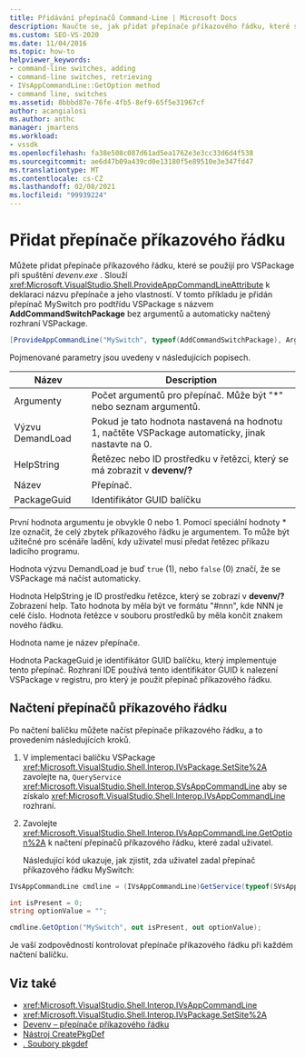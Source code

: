 ```yaml
---
title: Přidávání přepínačů Command-Line | Microsoft Docs
description: Naučte se, jak přidat přepínače příkazového řádku, které se při spuštění příkazu devenv.exe aplikují na VSPackage.
ms.custom: SEO-VS-2020
ms.date: 11/04/2016
ms.topic: how-to
helpviewer_keywords:
- command-line switches, adding
- command-line switches, retrieving
- IVsAppCommandLine::GetOption method
- command line, switches
ms.assetid: 8bbbd87e-76fe-4fb5-8ef9-65f5e31967cf
author: acangialosi
ms.author: anthc
manager: jmartens
ms.workload:
- vssdk
ms.openlocfilehash: fa38e508c087d61ad5ea1762e3e3cc33d6d4f538
ms.sourcegitcommit: ae6d47b09a439cd0e13180f5e89510e3e347fd47
ms.translationtype: MT
ms.contentlocale: cs-CZ
ms.lasthandoff: 02/08/2021
ms.locfileid: "99939224"
---
```

# <a name="add-command-line-switches"></a>Přidat přepínače příkazového řádku
Můžete přidat přepínače příkazového řádku, které se použijí pro VSPackage při spuštění *devenv.exe* . Slouží <xref:Microsoft.VisualStudio.Shell.ProvideAppCommandLineAttribute> k deklaraci názvu přepínače a jeho vlastností. V tomto příkladu je přidán přepínač MySwitch pro podtřídu VSPackage s názvem **AddCommandSwitchPackage** bez argumentů a automaticky načtený rozhraní VSPackage.

```csharp
[ProvideAppCommandLine("MySwitch", typeof(AddCommandSwitchPackage), Arguments = "0", DemandLoad = 1)]
```

 Pojmenované parametry jsou uvedeny v následujících popisech.

|Název|Description|
|-|-|
| Argumenty | Počet argumentů pro přepínač. Může být "*" nebo seznam argumentů. |
| Výzvu DemandLoad | Pokud je tato hodnota nastavená na hodnotu 1, načtěte VSPackage automaticky, jinak nastavte na 0. |
| HelpString | Řetězec nebo ID prostředku v řetězci, který se má zobrazit v **devenv/?** |
| Název | Přepínač. |
| PackageGuid | Identifikátor GUID balíčku |

 První hodnota argumentu je obvykle 0 nebo 1. Pomocí speciální hodnoty * lze označit, že celý zbytek příkazového řádku je argumentem. To může být užitečné pro scénáře ladění, kdy uživatel musí předat řetězec příkazu ladicího programu.

 Hodnota výzvu DemandLoad je buď `true` (1), nebo `false` (0) značí, že se VSPackage má načíst automaticky.

 Hodnota HelpString je ID prostředku řetězce, který se zobrazí v **devenv/?** Zobrazení help. Tato hodnota by měla být ve formátu "#nnn", kde NNN je celé číslo. Hodnota řetězce v souboru prostředků by měla končit znakem nového řádku.

 Hodnota name je název přepínače.

 Hodnota PackageGuid je identifikátor GUID balíčku, který implementuje tento přepínač. Rozhraní IDE používá tento identifikátor GUID k nalezení VSPackage v registru, pro který je použit přepínač příkazového řádku.

## <a name="retrieve-command-line-switches"></a>Načtení přepínačů příkazového řádku
 Po načtení balíčku můžete načíst přepínače příkazového řádku, a to provedením následujících kroků.

1. V implementaci balíčku VSPackage <xref:Microsoft.VisualStudio.Shell.Interop.IVsPackage.SetSite%2A> zavolejte na, `QueryService` <xref:Microsoft.VisualStudio.Shell.Interop.SVsAppCommandLine> aby se získalo <xref:Microsoft.VisualStudio.Shell.Interop.IVsAppCommandLine> rozhraní.

2. Zavolejte <xref:Microsoft.VisualStudio.Shell.Interop.IVsAppCommandLine.GetOption%2A> k načtení přepínačů příkazového řádku, které zadal uživatel.

   Následující kód ukazuje, jak zjistit, zda uživatel zadal přepínač příkazového řádku MySwitch:

```csharp
IVsAppCommandLine cmdline = (IVsAppCommandLine)GetService(typeof(SVsAppCommandLine));

int isPresent = 0;
string optionValue = "";

cmdline.GetOption("MySwitch", out isPresent, out optionValue);
```

 Je vaší zodpovědností kontrolovat přepínače příkazového řádku při každém načtení balíčku.

## <a name="see-also"></a>Viz také
- <xref:Microsoft.VisualStudio.Shell.Interop.IVsAppCommandLine>
- <xref:Microsoft.VisualStudio.Shell.Interop.IVsPackage.SetSite%2A>
- [Devenv – přepínače příkazového řádku](../ide/reference/devenv-command-line-switches.md)
- [Nástroj CreatePkgDef](../extensibility/internals/createpkgdef-utility.md)
- [. Soubory pkgdef](https://devblogs.microsoft.com/visualstudio/whats-a-pkgdef-and-why/)
